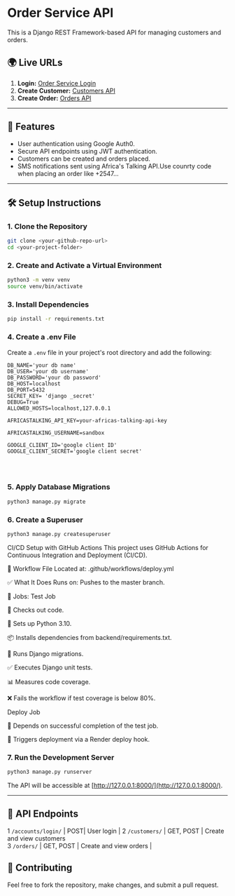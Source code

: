 # Order Service API

This is a Django REST Framework-based API for managing customers and orders.

## 🌍 Live URLs
1. **Login:** [Order Service Login](https://orderservice2.onrender.com)
2. **Create Customer:** [Customers API](https://orderservice2.onrender.com/customers/)
3. **Create Order:** [Orders API](https://orderservice2.onrender.com/orders/)

---

## 🚀 Features
- User authentication using Google Auth0.
- Secure API endpoints using JWT authentication.
- Customers can be created and orders placed.
- SMS notifications sent using Africa's Talking API.Use counrty code when placing an order like +2547...

---

## 🛠 Setup Instructions

### **1. Clone the Repository**
```bash
git clone <your-github-repo-url>
cd <your-project-folder>
```

### **2. Create and Activate a Virtual Environment**
```bash
python3 -m venv venv
source venv/bin/activate  
```

### **3. Install Dependencies**
```bash
pip install -r requirements.txt
```

### **4. Create a .env File**
Create a `.env` file in your project's root directory and add the following:
```env
DB_NAME='your db name'
DB_USER='your db username'
DB_PASSWORD='your db password'
DB_HOST=localhost
DB_PORT=5432
SECRET_KEY= 'django _secret'
DEBUG=True
ALLOWED_HOSTS=localhost,127.0.0.1

AFRICASTALKING_API_KEY=your-africas-talking-api-key

AFRICASTALKING_USERNAME=sandbox

GOOGLE_CLIENT_ID='google client ID'
GOOGLE_CLIENT_SECRET='google client secret'




```

### **5. Apply Database Migrations**
```bash
python3 manage.py migrate
```

### **6. Create a Superuser**
```bash
python3 manage.py createsuperuser
```
CI/CD Setup with GitHub Actions
This project uses GitHub Actions for Continuous Integration and Deployment (CI/CD).

📂 Workflow File
Located at: .github/workflows/deploy.yml

✅ What It Does
Runs on: Pushes to the master branch.

🔧 Jobs:
Test Job

🧾 Checks out code.

🐍 Sets up Python 3.10.

📦 Installs dependencies from backend/requirements.txt.

🔄 Runs Django migrations.

✅ Executes Django unit tests.

📊 Measures code coverage.

❌ Fails the workflow if test coverage is below 80%.

Deploy Job

🔗 Depends on successful completion of the test job.

🚀 Triggers deployment via a Render deploy hook.




### **7. Run the Development Server**
```bash
python3 manage.py runserver
```
The API will be accessible at [http://127.0.0.1:8000/](http://127.0.0.1:8000/).

---

## 📜 API Endpoints

 1 `/accounts/login/` | POST| User login                 |
 2 `/customers/` | GET, POST | Create and view customers  
 3 `/orders/`  | GET, POST | Create and view orders     |





## 🤝 Contributing
Feel free to fork the repository, make changes, and submit a pull request.

